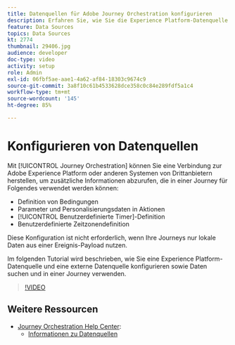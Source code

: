 ```yaml
---
title: Datenquellen für Adobe Journey Orchestration konfigurieren
description: Erfahren Sie, wie Sie die Experience Platform-Datenquelle konfigurieren, eine externe Datenquelle konfigurieren und Daten in einer Journey suchen und verwenden.
feature: Data Sources
topics: Data Sources
kt: 2774
thumbnail: 29406.jpg
audience: developer
doc-type: video
activity: setup
role: Admin
exl-id: 06fbf5ae-aae1-4a62-af84-18303c9674c9
source-git-commit: 3a8f10c61b4533628dce358c0c84e289fdf5a1c4
workflow-type: tm+mt
source-wordcount: '145'
ht-degree: 85%

---
```


# Konfigurieren von Datenquellen

Mit [!UICONTROL Journey Orchestration] können Sie eine Verbindung zur Adobe Experience Platform oder anderen Systemen von Drittanbietern herstellen, um zusätzliche Informationen abzurufen, die in einer Journey für Folgendes verwendet werden können:

* Definition von Bedingungen
* Parameter und Personalisierungsdaten in Aktionen
* [!UICONTROL Benutzerdefinierte Timer]-Definition
* Benutzerdefinierte Zeitzonendefinition

Diese Konfiguration ist nicht erforderlich, wenn Ihre Journeys nur lokale Daten aus einer Ereignis-Payload nutzen.

Im folgenden Tutorial wird beschrieben, wie Sie eine Experience Platform-Datenquelle und eine externe Datenquelle konfigurieren sowie Daten suchen und in einer Journey verwenden.

>[!VIDEO](https://video.tv.adobe.com/v/29406?quality=12)

## Weitere Ressourcen

* [Journey Orchestration Help Center](https://docs.adobe.com/content/help/de-DE/journeys/using/journey-orchestration-home.html):
   * [Informationen zu Datenquellen](https://docs.adobe.com/content/help/de-DE/journeys/using/data-source-journeys/about-data-sources.html)
